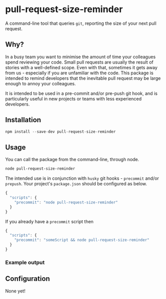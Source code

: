 # pull-request-size-reminder

A command-line tool that queries `git`, reporting the size of your next pull request.

## Why?

In a busy team you want to minimise the amount of time your colleagues spend reviewing your code. Small pull requests are usually the result of stories with a well-defined scope. Even with that, sometimes it gets away from us - especially if you are unfamiliar with the code. This package is intended to remind developers that the inevitable pull request may be large enough to annoy your colleagues.

It is intended to be used in a pre-commit and/or pre-push git hook, and is particularly useful in new projects or teams with less experienced developers.

## Installation

```javascript
npm install --save-dev pull-request-size-reminder
```

## Usage

You can call the package from the command-line, through node.

```bash
node pull-request-size-reminder
```

The intended use is in conjunction with `husky` git hooks - `precommit` and/or `prepush`. Your project's `package.json` should be configured as below.

```javascript
{
  "scripts": {
    "precommit": "node pull-request-size-reminder"
  }
}
```

If you already have a `precommit` script then

```javascript
{
  "scripts": {
    "precommit": "someScript && node pull-request-size-reminder"
  }
}
```

### Example output



## Configuration

None yet!

